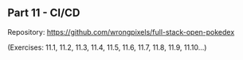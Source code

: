 ## Part 11 - CI/CD

Repository: https://github.com/wrongpixels/full-stack-open-pokedex

(Exercises: 11.1, 11.2, 11.3, 11.4, 11.5, 11.6, 11.7, 11.8, 11.9, 11.10...)
